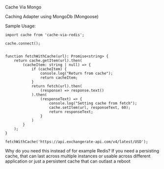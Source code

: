 Cache Via Mongo

Caching Adapter using MongoDb (Mongoose)

Sample Usage:

```
import cache from 'cache-via-redis';

cache.connect();


function fetchWithCache(url): Promise<string> {
    return cache.getItem(url).then(
        (cacheItem: string | null) => {
            if (cacheItem) {
                console.log("Return from cache");
                return cacheItem;
            }
            return fetch(url).then(
                (response) => response.text()
            ).then(
                (responseText) => {
                    console.log("Setting cache from fetch");
                    cache.setItem(url, responseText, 60);
                    return responseText;
                }
            )
        }
    );
}

fetchWithCache('https://api.exchangerate-api.com/v4/latest/USD');
```

Why do you need this instead of for example Redis?
If you need a persisting cache, that can last across
multiple instances or usable across different application
or just a persistent cache that can outlast a reboot
